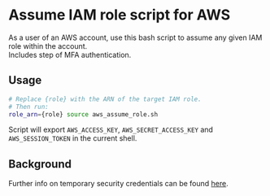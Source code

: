 # Assume IAM role script for AWS

As a user of an AWS account, use this bash script to assume any given IAM role within the account.  
Includes step of MFA authentication.

## Usage 

``` bash
# Replace {role} with the ARN of the target IAM role. 
# Then run:
role_arn={role} source aws_assume_role.sh
```
Script will export `AWS_ACCESS_KEY`, `AWS_SECRET_ACCESS_KEY` and `AWS_SESSION_TOKEN` in the current shell.

## Background

Further info on temporary security credentials can be found [here](https://docs.aws.amazon.com/IAM/latest/UserGuide/id_credentials_temp_use-resources.html).